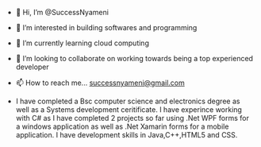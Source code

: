 - 👋 Hi, I’m @SuccessNyameni
- 👀 I’m interested in building softwares and programming
- 🌱 I’m currently learning cloud computing
- 💞️ I’m looking to collaborate on working towards being a top experienced developer
- 📫 How to reach me... successnyameni@gmail.com

- I have completed a Bsc computer science and electronics degree as well as a Systems development ceritificate.
I have experince working with C# as I have completed 2 projects so far using .Net WPF forms for a windows application as well as .Net Xamarin forms for a mobile application.
I have development skills in Java,C++,HTML5 and CSS.

<!---
SuccessNyameni/SuccessNyameni is a ✨ special ✨ repository because its `README.md` (this file) appears on your GitHub profile.
You can click the Preview link to take a look at your changes.
--->

